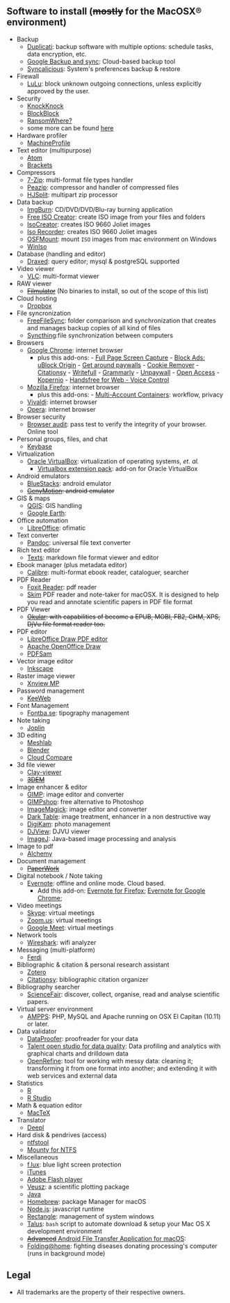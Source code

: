 ## Software to install (~~mostly~~ for the MacOSX® environment)
* Backup
	- [Duplicati](https://www.duplicati.com/): backup software with multiple options: schedule tasks, data encryption, etc.
	- [Google Backup and sync](https://apps.apple.com/app/google-drive/id507874739): Cloud-based backup tool
	- [Syncalicious](https://github.com/zenangst/Syncalicious/releases): System's preferences backup & restore
* Firewall
	- [LuLu](https://objective-see.com/products/lulu.html): block unknown outgoing connections, unless explicitly approved by the user.
* Security
	- [KnockKnock](https://objective-see.com/products/knockknock.html)
	- [BlockBlock](https://objective-see.com/products/blockblock.html)
	- [RansomWhere?](https://objective-see.com/products/ransomwhere.html)
	- some more can be found [here](https://objective-see.com/products.html)
* Hardware profiler
    - [MachineProfile](http://www.micromat.com/products/machineprofile)
* Text editor (multipurpose)
	- [Atom](http://atom.io/)
	- [Brackets](http://brackets.io/)
* Compressors
	- [7-Zip](https://www.7-zip.org/): multi-format file types handler
	- [Peazip](https://www.peazip.org/): compressor and handler of compressed files
	- [HJSplit](https://www.usitility.com/es/hjsplit/): multipart zip processor
* Data backup
	- [ImgBurn](http://www.imgburn.com/): CD/DVD/DVD/Blu-ray burning application
	- [Free ISO Creator](http://www.minidvdsoft.com/isocreator/download_free_iso_creator.html): create ISO image from your files and folders
	- [IsoCreator](https://sourceforge.net/projects/iso-creator-cs/): creates ISO 9660 Joliet images
	- [Iso Recorder](http://isorecorder.alexfeinman.com/#/): creates ISO 9660 Joliet images
	- [OSFMount](https://www.osforensics.com/tools/mount-disk-images.html): mount `ISO` images from mac environment on Windows
	- [WinIso](http://www.winiso.com/products/winiso-free.html)
* Database (handling and editor)
	- [Draxed](https://www.draxed.com/download/lastest/dmg): query editor; mysql & postgreSQL supported
* Video viewer
	- [VLC](http://www.videolan.org): multi-format viewer
* RAW viewer
	- ~~[Filmulator](https://github.com/CarVac/filmulator-gui/releases)~~ (No binaries to install, so out of the scope of this list)
* Cloud hosting
	- [Dropbox](https://www.dropbox.com/es/downloading)
* File syncronization
	- [FreeFileSync](https://freefilesync.org/download.php): folder comparison and synchronization that creates and manages backup copies of all kind of files
	- [Syncthing](https://github.com/syncthing/syncthing):file synchronization between computers
* Browsers
	- [Google Chrome](https://www.google.com/intl/es-419/chrome/): internet browser
		- plus this add-ons:
			   - [Full Page Screen Capture](https://chrome.google.com/webstore/detail/full-page-screen-capture/fdpohaocaechififmbbbbbknoalclacl)
			   - [Block Ads: uBlock Origin](https://chrome.google.com/webstore/detail/ublock-origin/cjpalhdlnbpafiamejdnhcphjbkeiagm)
			   - [Get around paywalls](https://github.com/iamadamdev/bypass-paywalls-chrome)
			   - [Cookie Remover](https://chrome.google.com/webstore/detail/cookie-remover/kcgpggonjhmeaejebeoeomdlohicfhce)
			   - [Citationsy](https://chrome.google.com/webstore/detail/citationsy/ananhmnkepfflgfdklgcdpgdngejokkn)
			   - [Writefull](https://chrome.google.com/webstore/detail/writefull/aolaabonkiegkggfdgjjehchjmjfanng/related)
	 		   - [Grammarly](https://chrome.google.com/webstore/detail/grammarly-for-chrome/kbfnbcaeplbcioakkpcpgfkobkghlhen)
			   - [Unpaywall](https://chrome.google.com/webstore/detail/unpaywall/iplffkdpngmdjhlpjmppncnlhomiipha)
			   - [Open Access](https://chrome.google.com/webstore/detail/open-access-button/gknkbkaapnhpmkcgkmdekdffgcddoiel)
			   - [Kopernio](https://chrome.google.com/webstore/detail/kopernio-powered-by-web-o/fjgncogppolhfdpijihbpfmeohpaadpc)
			   - [Handsfree for Web - Voice Control](https://chrome.google.com/webstore/detail/handsfree-for-web-voice-c/ldfboinpfdahkgnljbkohgimhimmafip/related?hl=es)
	- [Mozilla Firefox](https://www.mozilla.org/es-AR/firefox/): internet browser
		- plus this add-ons:
			   - [Multi-Account Containers](https://addons.mozilla.org/firefox/addon/multi-account-containers/): workflow, privacy
	- [Vivaldi](https://vivaldi.com/): internet browser
	- [Opera](https://www.opera.com/es): internet browser
* Browser security
	- [Browser audit](https://browseraudit.com/): pass test to verify the integrity of your browser. Online tool
* Personal groups, files, and chat
	- [Keybase](https://keybase.io/)
* Virtualization
	- [Oracle VirtualBox](https://www.virtualbox.org): virtualization of operating systems, _et. al._
		- [Virtualbox extension pack](https://www.virtualbox.org/wiki/Downloads): add-on for Oracle VirtualBox
* Android emulators
	- [BlueStacks](https://www.bluestacks.com/bluestacks-android-n.html): android emulator
	- ~~[GenyMotion](https://www.genymotion.com/desktop/): android emulator~~
* GIS & maps
	- [QGIS](https://qgis.org/en/site/): GIS handling
	- [Google Earth](https://www.google.com/intl/es-419_ALL/earth/versions/#earth-pro): 
* Office automation
	- [LibreOffice](https://www.libreoffice.org/download/download/): ofimatic
* Text converter
	- [Pandoc](https://pandoc.org/installing.html): universal file text converter
* Rich text editor
	- [Texts](http://www.texts.io/Texts-1.5.dmg): markdown file format viewer and editor
* Ebook manager (plus metadata editor)
	- [Calibre](https://calibre-ebook.com/download): multi-format ebook reader, cataloguer, searcher
* PDF Reader
	- [Foxit Reader](https://www.foxitsoftware.com/downloads/#Foxit-Reader/): pdf reader
	- [Skim](https://skim-app.sourceforge.io/) PDF reader and note-taker for macOSX. It is designed to help you read and annotate scientific papers in PDF file format
* PDF Viewer
	- ~~[Okular](https://okular.kde.org): with capabilities of become a EPUB, MOBI, FB2, CHM, XPS, DjVu file format reader too.~~
* PDF editor
	- [LibreOffice Draw PDF editor](https://www.libreoffice.org/download/download/)
	- [Apache OpenOffice Draw](https://www.openoffice.org/es/descargar/index.html)
	- [PDFSam](https://pdfsam.org/es/download-pdfsam-basic/)
* Vector image editor
	- [Inkscape](https://inkscape.org/release/)
* Raster image viewer
	- [Xnview MP](https://www.xnview.com/en/xnviewmp/)
* Password management
	- [KeeWeb](https://github.com/keeweb/keeweb/releases/)
* Font Management
	- [Fontba.se](https://fontba.se/): tipography management
* Note taking
	- [Joplin](https://joplinapp.org/)
* 3D editing
	- [Meshlab](http://www.meshlab.net)
	- [Blender](https://www.blender.org)
	- [Cloud Compare](http://www.cloudcompare.org/release/index.html)
* 3d file viewer
	- [Clay-viewer](https://github.com/pissang/clay-viewer/releases)
	- ~~[3DEM](http://www.hangsim.com/files/3dem_setup.exe)~~
* Image enhancer & editor
	- [GIMP](https://www.gimp.org/): image editor and converter
	- [GIMPshop](https://www.gimpshop.com/downloads): free alternative to Photoshop
	- [ImageMagick](https://imagemagick.org/script/download.php#): image editor and converter
	- [Dark Table](http://www.darktable.org/install/#macos): image treatment, enhancer in a non destructive way
	- [DigiKam](https://www.digikam.org/download/): photo management
	- [DJView](https://sourceforge.net/projects/djview-495-for-mac/): DJVU viewer 
	- [ImageJ](https://imagej.nih.gov/ij/): Java-based image processing and analysis
* Image to pdf
	- [Alchemy](https://dawnlabs.github.io/alchemy/)
* Document management
	- ~~[PaperWork](https://openpaper.work/en-us/)~~
* Digital notebook / Note taking
	- [Evernote](https://evernote.com): offline and online mode. Cloud based. 
		+ Add this add-on: [Evernote for Firefox](https://addons.mozilla.org/es/firefox/addon/evernote-web-clipper/); [Evernote for Google Chrome](https://chrome.google.com/webstore/detail/evernote-web-clipper/pioclpoplcdbaefihamjohnefbikjilc?hl=es); 
* Video meetings
	- [Skype](https://www.skype.com/es/get-skype/): virtual meetings
	- [Zoom.us](https://zoom.us/download#client_4meeting): virtual meetings
	- [Google Meet](https://meet.google.com): virtual meetings
* Network tools
	- [Wireshark](https://www.wireshark.org/#download): wifi analyzer
* Messaging (multi-platform)
	- [Ferdi](https://getferdi.com/download)
* Bibliographic & citation & personal research assistant
	- [Zotero](https://www.zotero.org/download)
	- [Citationsy](https://apps.apple.com/us/app/citationsy/id1410212159): bibliographic citation organizer
* Bibliography searcher
	- [ScienceFair](http://sciencefair-app.com/): discover, collect, organise, read and analyse scientific papers.
* Virtual server environment
	- [AMPPS](http://www.ampps.com/download): PHP, MySQL and Apache running on OSX El Capitan (10.11) or later.
* Data validator 
	- [DataProofer](https://github.com/dataproofer/Dataproofer/releases): proofreader for your data
	- [Talent open studio for data quality](https://www.talend.com/products/data-quality/data-quality-open-studio/): Data profiling and analytics with graphical charts and drilldown data
	- [OpenRefine](http://openrefine.org/download.html): tool for working with messy data: cleaning it; transforming it from one format into another; and extending it with web services and external data
* Statistics
	- [R](http://cran.r-project.org/mirrors.html)
	- [R Studio](https://rstudio.com/products/rstudio/download/)
* Math & equation editor
	- [MacTeX](http://www.tug.org/mactex/)
* Translator
	- [Deepl](https://www.deepl.com/es/app/)
* Hard disk & pendrives (access)
	- [ntfstool](https://github.com/ntfstool/ntfstool/releases)
	- [Mounty for NTFS](https://mounty.app/releases/Mounty.dmg)
* Miscellaneous
	- [f.lux](https://justgetflux.com/dlmac.html): blue light screen protection
	- [iTunes](https://www.apple.com/la/itunes/)
	- [Adobe Flash player](https://get.adobe.com/es/flashplayer/)
	- [Veusz](https://github.com/veusz/veusz/releases/download/veusz-3.2/veusz-3.2-AppleOSX.dmg): a scientific plotting package
	- [Java](https://www.java.com/es/download/)
	- [Homebrew](http://brew.sh/): package Manager for macOS
	- [Node.js](https://nodejs.org/en/): javascript runtime
	- [Rectangle](https://rectangleapp.com/): management of system windows
	- [Talus](https://github.com/juanbrujo/Talus): `bash` script to automate download & setup your Mac OS X development environment
	- [~~Advanced~~ Android File Transfer Application for macOS](https://github.com/ganeshrvel/openmtp/releases):
	- [Folding@home](https://foldingathome.org/start-folding/): fighting diseases donating processing's computer (runs in background mode)

## Legal ##

* All trademarks are the property of their respective owners.
